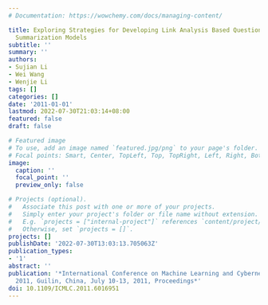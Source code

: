 ```yaml
---
# Documentation: https://wowchemy.com/docs/managing-content/

title: Exploring Strategies for Developing Link Analysis Based Question-Oriented Multi-Document
  Summarization Models
subtitle: ''
summary: ''
authors:
- Sujian Li
- Wei Wang
- Wenjie Li
tags: []
categories: []
date: '2011-01-01'
lastmod: 2022-07-30T21:03:14+08:00
featured: false
draft: false

# Featured image
# To use, add an image named `featured.jpg/png` to your page's folder.
# Focal points: Smart, Center, TopLeft, Top, TopRight, Left, Right, BottomLeft, Bottom, BottomRight.
image:
  caption: ''
  focal_point: ''
  preview_only: false

# Projects (optional).
#   Associate this post with one or more of your projects.
#   Simply enter your project's folder or file name without extension.
#   E.g. `projects = ["internal-project"]` references `content/project/deep-learning/index.md`.
#   Otherwise, set `projects = []`.
projects: []
publishDate: '2022-07-30T13:03:13.705063Z'
publication_types:
- '1'
abstract: ''
publication: '*International Conference on Machine Learning and Cybernetics, ICMLC
  2011, Guilin, China, July 10-13, 2011, Proceedings*'
doi: 10.1109/ICMLC.2011.6016951
---
```

